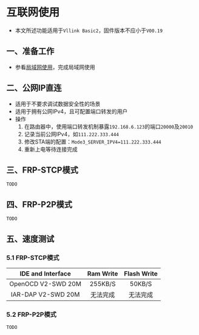 # 互联网使用
* 本文所述功能适用于`Vllink Basic2`，固件版本不应小于`V00.19`

## 一、准备工作
* 参看[局域网使用](../example/over_local_area_network)，完成局域网使用

## 二、公网IP直连
* 适用于不要求调试数据安全性的场景
* 适用于拥有公网IPv4，且可配置端口转发的用户
* 操作
    1. 在路由器中，使用端口转发机制暴露`192.168.6.123`的端口`20000`及`20010`
    2. 记录当前公网IPv4，如`111.222.333.444`
    3. 修改STA端的配置：`Mode3_SERVER_IPV4=111.222.333.444`
    4. 重新上电等待连接完成

## 三、FRP-STCP模式
`TODO`

## 四、FRP-P2P模式
`TODO`

## 五、速度测试
### 5.1 FRP-STCP模式
| IDE and Interface | Ram Write | Flash Write |
| :----: | :----: | :----: |
| OpenOCD V2-SWD 20M | 255KB/S | 50KB/S |
| IAR-DAP V2-SWD 20M | 无法完成 | 无法完成 |
### 5.2 FRP-P2P模式
`TODO`
